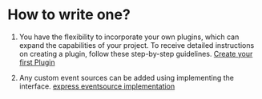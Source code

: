 # How to write one?
1. You have the flexibility to incorporate your own plugins, which can expand the capabilities of your project. To receive detailed instructions on creating a plugin, follow these step-by-step guidelines.
[Create your first Plugin](https://github.com/godspeedsystems/gs-plugins/blob/main/README.md)


2.  Any custom event sources can be added using implementing the interface. [express eventsource implementation](https://github.com/godspeedsystems/gs-plugins/blob/main/plugins/express-as-http/src/index.ts)